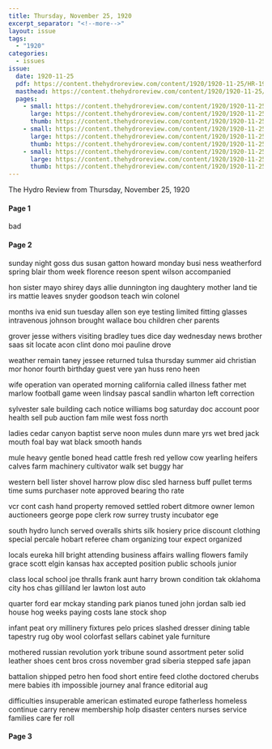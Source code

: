 ```yaml
---
title: Thursday, November 25, 1920
excerpt_separator: "<!--more-->"
layout: issue
tags:
  - "1920"
categories:
  - issues
issue:
  date: 1920-11-25
  pdf: https://content.thehydroreview.com/content/1920/1920-11-25/HR-1920-11-25.pdf
  masthead: https://content.thehydroreview.com/content/1920/1920-11-25/masthead/HR-1920-11-25.jpg
  pages:
    - small: https://content.thehydroreview.com/content/1920/1920-11-25/small/HR-1920-11-25-01.jpg
      large: https://content.thehydroreview.com/content/1920/1920-11-25/large/HR-1920-11-25-01.jpg
      thumb: https://content.thehydroreview.com/content/1920/1920-11-25/thumbnails/HR-1920-11-25-01.jpg
    - small: https://content.thehydroreview.com/content/1920/1920-11-25/small/HR-1920-11-25-02.jpg
      large: https://content.thehydroreview.com/content/1920/1920-11-25/large/HR-1920-11-25-02.jpg
      thumb: https://content.thehydroreview.com/content/1920/1920-11-25/thumbnails/HR-1920-11-25-02.jpg
    - small: https://content.thehydroreview.com/content/1920/1920-11-25/small/HR-1920-11-25-03.jpg
      large: https://content.thehydroreview.com/content/1920/1920-11-25/large/HR-1920-11-25-03.jpg
      thumb: https://content.thehydroreview.com/content/1920/1920-11-25/thumbnails/HR-1920-11-25-03.jpg
---
```


The Hydro Review from Thursday, November 25, 1920

<!--more-->

<h4>Page 1</h4>
<p>bad</p>
<h4>Page 2</h4>
<p>sunday night goss dus susan gatton howard monday busi ness weatherford spring blair thom week florence reeson spent wilson accompanied</p>
<p>hon sister mayo shirey days allie dunnington ing daughtery mother land tie irs mattie leaves snyder goodson teach win colonel</p>
<p>months iva enid sun tuesday allen son eye testing limited fitting glasses intravenous johnson brought wallace bou children cher parents</p>
<p>grover jesse withers visiting bradley tues dice day wednesday news brother saas sit locate acon clint dono moi pauline drove</p>
<p>weather remain taney jessee returned tulsa thursday summer aid christian mor honor fourth birthday guest vere yan huss reno heen</p>
<p>wife operation van operated morning california called illness father met marlow football game ween lindsay pascal sandlin wharton left correction</p>
<p>sylvester sale building cach notice williams bog saturday doc account poor health sell pub auction fam mile west foss north</p>
<p>ladies cedar canyon baptist serve noon mules dunn mare yrs wet bred jack mouth foal bay wat black smooth hands</p>
<p>mule heavy gentle boned head cattle fresh red yellow cow yearling heifers calves farm machinery cultivator walk set buggy har</p>
<p>western bell lister shovel harrow plow disc sled harness buff pullet terms time sums purchaser note approved bearing tho rate</p>
<p>vcr cont cash hand property removed settled robert ditmore owner lemon auctioneers george pope clerk row surrey trusty incubator ege</p>
<p>south hydro lunch served overalls shirts silk hosiery price discount clothing special percale hobart referee cham organizing tour expect organized</p>
<p>locals eureka hill bright attending business affairs walling flowers family grace scott elgin kansas hax accepted position public schools junior</p>
<p>class local school joe thralls frank aunt harry brown condition tak oklahoma city hos chas gilliland ler lawton lost auto</p>
<p>quarter ford ear mckay standing park pianos tuned john jordan salb ied house hog weeks paying costs lane stock shop</p>
<p>infant peat ory millinery fixtures pelo prices slashed dresser dining table tapestry rug oby wool colorfast sellars cabinet yale furniture</p>
<p>mothered russian revolution york tribune sound assortment peter solid leather shoes cent bros cross november grad siberia stepped safe japan</p>
<p>battalion shipped petro hen food short entire feed clothe doctored cherubs mere babies ith impossible journey anal france editorial aug</p>
<p>difficulties insuperable american estimated europe fatherless homeless continue carry renew membership holp disaster centers nurses service families care fer roll</p>
<h4>Page 3</h4>
